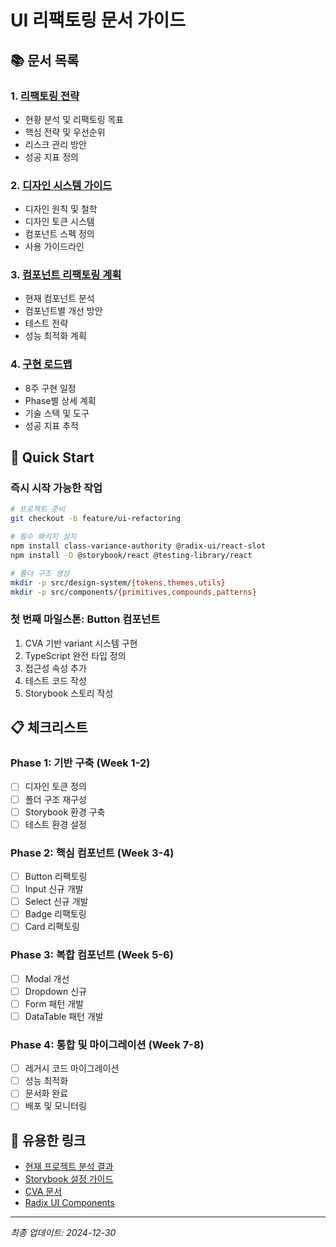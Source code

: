 # UI 리팩토링 문서 가이드

## 📚 문서 목록

### 1. [리팩토링 전략](01-refactoring-strategy.md)
- 현황 분석 및 리팩토링 목표
- 핵심 전략 및 우선순위
- 리스크 관리 방안
- 성공 지표 정의

### 2. [디자인 시스템 가이드](02-design-system-guide.md)
- 디자인 원칙 및 철학
- 디자인 토큰 시스템
- 컴포넌트 스펙 정의
- 사용 가이드라인

### 3. [컴포넌트 리팩토링 계획](03-component-refactoring-plan.md)
- 현재 컴포넌트 분석
- 컴포넌트별 개선 방안
- 테스트 전략
- 성능 최적화 계획

### 4. [구현 로드맵](04-implementation-roadmap.md)
- 8주 구현 일정
- Phase별 상세 계획
- 기술 스택 및 도구
- 성공 지표 추적

## 🎯 Quick Start

### 즉시 시작 가능한 작업
```bash
# 프로젝트 준비
git checkout -b feature/ui-refactoring

# 필수 패키지 설치
npm install class-variance-authority @radix-ui/react-slot
npm install -D @storybook/react @testing-library/react

# 폴더 구조 생성
mkdir -p src/design-system/{tokens,themes,utils}
mkdir -p src/components/{primitives,compounds,patterns}
```

### 첫 번째 마일스톤: Button 컴포넌트
1. CVA 기반 variant 시스템 구현
2. TypeScript 완전 타입 정의
3. 접근성 속성 추가
4. 테스트 코드 작성
5. Storybook 스토리 작성

## 📋 체크리스트

### Phase 1: 기반 구축 (Week 1-2)
- [ ] 디자인 토큰 정의
- [ ] 폴더 구조 재구성
- [ ] Storybook 환경 구축
- [ ] 테스트 환경 설정

### Phase 2: 핵심 컴포넌트 (Week 3-4)
- [ ] Button 리팩토링
- [ ] Input 신규 개발
- [ ] Select 신규 개발
- [ ] Badge 리팩토링
- [ ] Card 리팩토링

### Phase 3: 복합 컴포넌트 (Week 5-6)
- [ ] Modal 개선
- [ ] Dropdown 신규
- [ ] Form 패턴 개발
- [ ] DataTable 패턴 개발

### Phase 4: 통합 및 마이그레이션 (Week 7-8)
- [ ] 레거시 코드 마이그레이션
- [ ] 성능 최적화
- [ ] 문서화 완료
- [ ] 배포 및 모니터링

## 🔗 유용한 링크

- [현재 프로젝트 분석 결과](../ui-analysis-report.md)
- [Storybook 설정 가이드](https://storybook.js.org/docs)
- [CVA 문서](https://cva.style/docs)
- [Radix UI Components](https://radix-ui.com/primitives)

---

*최종 업데이트: 2024-12-30*